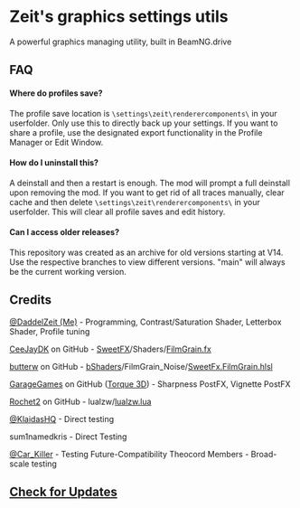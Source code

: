 # Zeit's graphics settings utils
A powerful graphics managing utility, built in BeamNG.drive

## FAQ
#### Where do profiles save?

The profile save location is `\settings\zeit\renderercomponents\` in your userfolder.
Only use this to directly back up your settings. If you want to share a profile,
use the designated export functionality in the Profile Manager or Edit Window.

#### How do I uninstall this?
A deinstall and then a restart is enough. The mod will prompt a full deinstall upon removing the mod.
If you want to get rid of all traces manually, clear cache and then delete `\settings\zeit\renderercomponents\` in your userfolder.
This will clear all profile saves and edit history.

#### Can I access older releases?
This repository was created as an archive for old versions starting at V14.
Use the respective branches to view different versions. "main" will always be the current working version.

## Credits
[@DaddelZeit (Me)](https://www.beamng.com/members/352746/) - Programming, Contrast/Saturation Shader, Letterbox Shader, Profile tuning

[CeeJayDK](https://github.com/CeeJayDK) on GitHub - [SweetFX](https://github.com/CeeJayDK/SweetFX)/Shaders/[FilmGrain.fx](https://github.com/CeeJayDK/SweetFX/blob/master/Shaders/FilmGrain.fx)

[butterw](https://github.com/butterw) on GitHub - [bShaders](https://github.com/butterw/bShaders)/FilmGrain_Noise/[SweetFx.FilmGrain.hlsl](https://github.com/butterw/bShaders/FilmGrain_Noise/SweetFx.FilmGrain.hlsl)

[GarageGames](https://github.com/GarageGames) on GitHub ([Torque 3D](https://github.com/GarageGames/Torque3D)) - Sharpness PostFX, Vignette PostFX

[Rochet2](https://github.com/Rochet2) on GitHub - lualzw/[lualzw.lua](https://github.com/Rochet2/lualzw/blob/master/lualzw.lua)

[@KlaidasHQ](https://www.beamng.com/members/245486/) - Direct testing

sum1namedkris - Direct Testing

[@Car_Killer](https://www.beamng.com/members/27522/) - Testing Future-Compatibility
Theocord Members - Broad-scale testing

## [Check for Updates](https://tinyurl.com/59w85d2b)
